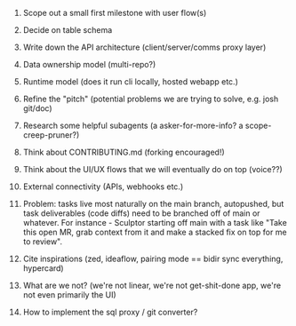 
1. Scope out a small first milestone with user flow(s)
2. Decide on table schema
3. Write down the API architecture (client/server/comms proxy layer)


4. Data ownership model (multi-repo?)
5. Runtime model (does it run cli locally, hosted webapp etc.)
6. Refine the "pitch" (potential problems we are trying to solve, e.g. josh git/doc)
7. Research some helpful subagents (a asker-for-more-info? a scope-creep-pruner?)
8. Think about CONTRIBUTING.md (forking encouraged!)
9. Think about the UI/UX flows that we will eventually do on top (voice??)
10. External connectivity (APIs, webhooks etc.)

11. Problem: tasks live most naturally on the main branch, autopushed, but task deliverables (code diffs) need to be branched off of main or whatever. 
    For instance - Sculptor starting off main with a task like "Take this open MR, grab context from it and make a stacked fix on top for me to review".
12. Cite inspirations (zed, ideaflow, pairing mode == bidir sync everything, hypercard)
13. What are we not? (we're not linear, we're not get-shit-done app, we're not even primarily the UI)

14. How to implement the sql proxy / git converter?

